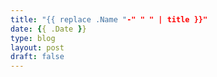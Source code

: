 ```yaml
---
title: "{{ replace .Name "-" " " | title }}"
date: {{ .Date }}
type: blog
layout: post
draft: false
---
```


